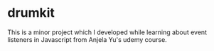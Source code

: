 # drumkit
This is a minor project which I developed while learning about event listeners in Javascript from Anjela Yu's udemy course. 


